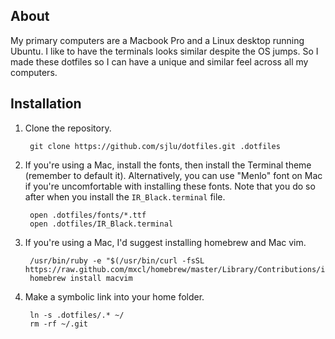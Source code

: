## About

My primary computers are a Macbook Pro and a Linux desktop running Ubuntu. I like to have the terminals looks similar despite the OS jumps. So I made these dotfiles so I can have a unique and similar feel across all my computers.

## Installation

1. Clone the repository.

        git clone https://github.com/sjlu/dotfiles.git .dotfiles

2. If you're using a Mac, install the fonts, then install the Terminal theme (remember to default it). Alternatively, you can use "Menlo" font on Mac if you're uncomfortable with installing these fonts. Note that you do so after when you install the `IR_Black.terminal` file.

        open .dotfiles/fonts/*.ttf
        open .dotfiles/IR_Black.terminal
        
3. If you're using a Mac, I'd suggest installing homebrew and Mac vim.

        /usr/bin/ruby -e "$(/usr/bin/curl -fsSL https://raw.github.com/mxcl/homebrew/master/Library/Contributions/install_homebrew.rb)"
        homebrew install macvim
    
4. Make a symbolic link into your home folder.

        ln -s .dotfiles/.* ~/
        rm -rf ~/.git
